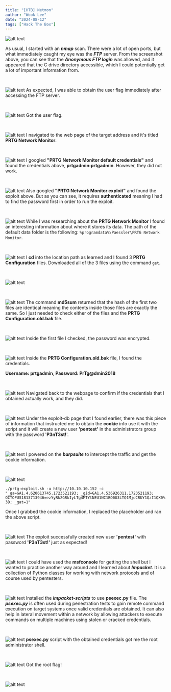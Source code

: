 ```yaml
---
title: "[HTB] Netmon"
author: "Wook Lee"
date: "2024-08-12"
tags: ["Hack The Box"]
---
```


![alt text](image.png#center)

As usual, I started with an **_nmap_** scan. There were a lot of open ports, but what immediately caught my eye was the **_FTP_** server. From the screenshot above, you can see that the **_Anonymous FTP login_** was allowed, and it appeared that the C drive directory accessible, which I could potentially get a lot of important information from.

<br>

![alt text](image-1.png#center)
As expected, I was able to obtain the user flag immediately after accessing the FTP server.

<br>

![alt text](image-2.png#center)
Got the user flag.

<br>

![alt text](image-3.png#center)
I navigated to the web page of the target address and it's titled **PRTG Network Monitor**.

<br>

![alt text](image-4.png#center)
I googled **"PRTG Network Monitor default credentials"** and found the credentials above, **prtgadmin:prtgadmin**. However, they did not work.

<br>

![alt text](image-5.png#center)
Also googled **"PRTG Network Monitor exploit"** and found the exploit above. But as you can see, it requires **authenticated** meaning I had to find the password first in order to run the exploit.

<br>

![alt text](image-7.png#center)
While I was researching about the **PRTG Network Monitor** I found an interesting information about where it stores its data. The path of the default data folder is the following: `%programdata%\Paessler\PRTG Network Monitor`.

<br>

![alt text](image-6.png#center)
I **cd** into the location path as learned and I found 3 **PRTG Configuration** files. Downloaded all of the 3 files using the command `get`.

<br>

![alt text](image-8.png#center)

<br>

![alt text](image-9.png#center)
The command **md5sum** returned that the hash of the first two files are identical meaning the contents inside those files are exactly the same. So I just needed to check either of the files and the **PRTG Configuration.old.bak** file.

<br>

![alt text](image-10.png#center)
Inside the first file I checked, the password was encrypted.

<br>

![alt text](image-11.png#center)
Inside the **PRTG Configuration.old.bak** file, I found the credentials.

**Username: prtgadmin**, **Password: PrTg@dmin2018**

<br>

![alt text](image-12.png#center)
Navigated back to the webpage to confirm if the credentials that I obtained actually work, and they did.

<br>

![alt text](image-13.png#center)
Under the exploit-db page that I found earlier, there was this piece of information that instructed me to obtain the **cookie** info use it with the script and it will create a new user **'pentest'** in the administrators group with the password '**P3nT3st!**'.

<br>

![alt text](image-14.png#center)
I powered on the **_burpsuite_** to intercept the traffic and get the cookie information.

<br>

![alt text](image-16.png#center)

`./prtg-exploit.sh -u http://10.10.10.152 -c "_ga=GA1.4.620613745.1723521193; _gid=GA1.4.536926311.1723521193; OCTOPUS1813713946=ezYyRkZGRkIyLTg4MTYtNEU1NC1BQ0U3LTQ1MjdCRUY1QzI1QX0%3D; _gat=1"`

Once I grabbed the cookie information, I replaced the placeholder and ran the above script.

<br>

![alt text](image-17.png#center)
The exploit successfully created new user **'pentest'** with password **'P3nT3st!'** just as expected!

<br>

![alt text](image-18.png#center)
I could have used the **msfconsole** for getting the shell but I wanted to practice another way around and I learned about **_Impacket_**. It is a collection of Python classes for working with network protocols and of course used by pentesters.

<br>

![alt text](image-20.png#center)
Installed the **_impacket-scripts_** to use **psexec.py** file. The **_psexec.py_** is often used during penestration tests to gain remote command execution on target systems once valid credentials are obtained. It can also help in lateral movement within a network by allowing attackers to execute commands on multiple machines using stolen or cracked credentials.

<br>

![alt text](image-19.png#center)
**psexec.py** script with the obtained credentials got me the root administrator shell.

<br>

![alt text](image-21.png#center)
Got the root flag!

<br>

![alt text](image-22.png#center)

<br>

